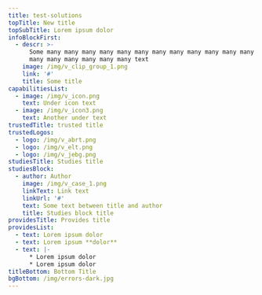 ```yaml
---
title: test-solutions
topTitle: New title
topSubTitle: Lorem ipsum dolor
infoBlockFirst:
  - descr: >-
      Some many many many many many many many many many many many many many many
      many many many many many many text
    image: /img/v_clip_group_1.png
    link: '#'
    title: Some title
capabilitiesList:
  - image: /img/v_icon.png
    text: Under icon text
  - image: /img/v_icon3.png
    text: Another under text
trustedTitle: trusted title
trustedLogos:
  - logo: /img/v_abrt.png
  - logo: /img/v_elt.png
  - logo: /img/v_jebg.png
studiesTitle: Studies title
studiesBlock:
  - author: Author
    image: /img/v_case_1.png
    linkText: Link text
    linkUrl: '#'
    text: Some text between title and author
    title: Studies block title
providesTitle: Provides title
providesList:
  - text: Lorem ipsum dolor
  - text: Lorem ipsum **dolor**
  - text: |-
      * Lorem ipsum dolor
      * Lorem ipsum dolor
titleBottom: Bottom Title
bgBottom: /img/errors-dark.jpg
---
```


